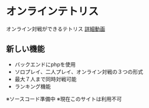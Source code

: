 # オンラインテトリス
オンライン対戦ができるテトリス
[詳細動画](https://www.instagram.com/p/Cq0bfpIv3mw/)

## 新しい機能
- バックエンドにphpを使用
- ソロプレイ、二人プレイ、オンライン対戦の３つの形式
- 最大７人まで同時対戦可能
- ランキング機能

※ソースコード準備中
※現在このサイトは利用不可
